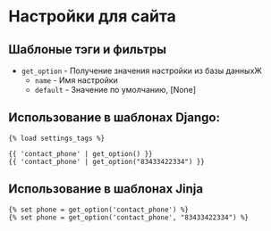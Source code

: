 Настройки для сайта
===================

Шаблоные тэги и фильтры
-----------------------


* `get_option` - Получение значения настройки из базы данныхЖ
    * `name`    - Имя настройки
    * `default` - Значение по умолчанию, [None]

Использование в шаблонах Django:
--------------------------------

    {% load settings_tags %}

    {{ 'contact_phone' | get_option() }}
    {{ 'contact_phone' | get_option("83433422334") }}

Использование в шаблонах Jinja
------------------------------

    {% set phone = get_option('contact_phone') %}
    {% set phone = get_option('contact_phone', "83433422334") %}
